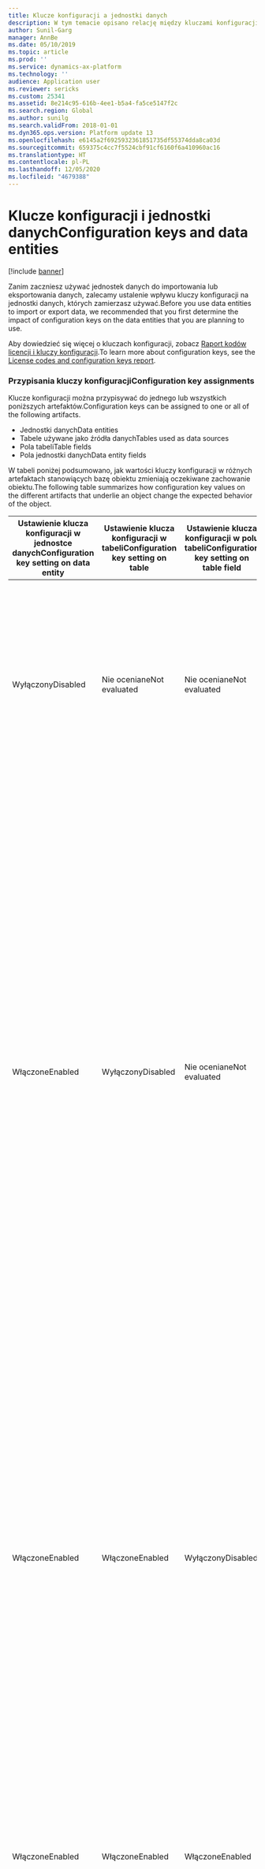 ```yaml
---
title: Klucze konfiguracji a jednostki danych
description: W tym temacie opisano relację między kluczami konfiguracji i jednostkami danych.
author: Sunil-Garg
manager: AnnBe
ms.date: 05/10/2019
ms.topic: article
ms.prod: ''
ms.service: dynamics-ax-platform
ms.technology: ''
audience: Application user
ms.reviewer: sericks
ms.custom: 25341
ms.assetid: 8e214c95-616b-4ee1-b5a4-fa5ce5147f2c
ms.search.region: Global
ms.author: sunilg
ms.search.validFrom: 2018-01-01
ms.dyn365.ops.version: Platform update 13
ms.openlocfilehash: e6145a2f6925932361851735df55374dda8ca03d
ms.sourcegitcommit: 659375c4cc7f5524cbf91cf6160f6a410960ac16
ms.translationtype: HT
ms.contentlocale: pl-PL
ms.lasthandoff: 12/05/2020
ms.locfileid: "4679388"
---
```

# <a name="configuration-keys-and-data-entities"></a><span data-ttu-id="921b6-103">Klucze konfiguracji i jednostki danych</span><span class="sxs-lookup"><span data-stu-id="921b6-103">Configuration keys and data entities</span></span>

[!include [banner](../includes/banner.md)]

<span data-ttu-id="921b6-104">Zanim zaczniesz używać jednostek danych do importowania lub eksportowania danych, zalecamy ustalenie wpływu kluczy konfiguracji na jednostki danych, których zamierzasz używać.</span><span class="sxs-lookup"><span data-stu-id="921b6-104">Before you use data entities to import or export data, we recommended that you first determine the impact of configuration keys on the data entities that you are planning to use.</span></span>

<span data-ttu-id="921b6-105">Aby dowiedzieć się więcej o kluczach konfiguracji, zobacz [Raport kodów licencji i kluczy konfiguracji](../sysadmin/license-codes-configuration-keys-report.md).</span><span class="sxs-lookup"><span data-stu-id="921b6-105">To learn more about configuration keys, see the [License codes and configuration keys report](../sysadmin/license-codes-configuration-keys-report.md).</span></span>

### <a name="configuration-key-assignments"></a><span data-ttu-id="921b6-106">Przypisania kluczy konfiguracji</span><span class="sxs-lookup"><span data-stu-id="921b6-106">Configuration key assignments</span></span>
<span data-ttu-id="921b6-107">Klucze konfiguracji można przypisywać do jednego lub wszystkich poniższych artefaktów.</span><span class="sxs-lookup"><span data-stu-id="921b6-107">Configuration keys can be assigned to one or all of the following artifacts.</span></span>

- <span data-ttu-id="921b6-108">Jednostki danych</span><span class="sxs-lookup"><span data-stu-id="921b6-108">Data entities</span></span>
- <span data-ttu-id="921b6-109">Tabele używane jako źródła danych</span><span class="sxs-lookup"><span data-stu-id="921b6-109">Tables used as data sources</span></span>
- <span data-ttu-id="921b6-110">Pola tabeli</span><span class="sxs-lookup"><span data-stu-id="921b6-110">Table fields</span></span>
- <span data-ttu-id="921b6-111">Pola jednostki danych</span><span class="sxs-lookup"><span data-stu-id="921b6-111">Data entity fields</span></span>

<span data-ttu-id="921b6-112">W tabeli poniżej podsumowano, jak wartości kluczy konfiguracji w różnych artefaktach stanowiących bazę obiektu zmieniają oczekiwane zachowanie obiektu.</span><span class="sxs-lookup"><span data-stu-id="921b6-112">The following table summarizes how configuration key values on the different artifacts that underlie an object change the expected behavior of the object.</span></span>

| <span data-ttu-id="921b6-113">Ustawienie klucza konfiguracji w jednostce danych</span><span class="sxs-lookup"><span data-stu-id="921b6-113">Configuration key setting on data entity</span></span> | <span data-ttu-id="921b6-114">Ustawienie klucza konfiguracji w tabeli</span><span class="sxs-lookup"><span data-stu-id="921b6-114">Configuration key setting on table</span></span> | <span data-ttu-id="921b6-115">Ustawienie klucza konfiguracji w polu tabeli</span><span class="sxs-lookup"><span data-stu-id="921b6-115">Configuration key setting on table field</span></span> | <span data-ttu-id="921b6-116">Klucz konfiguracji w polu jednostki danych</span><span class="sxs-lookup"><span data-stu-id="921b6-116">Configuration key on data entity field</span></span> | <span data-ttu-id="921b6-117">Oczekiwane zachowanie</span><span class="sxs-lookup"><span data-stu-id="921b6-117">Expected behavior</span></span> |
|-----------------------------------------|------------------------------------|------------------------------------------|----------------------------------------|------------------|
| <span data-ttu-id="921b6-118">Wyłączony</span><span class="sxs-lookup"><span data-stu-id="921b6-118">Disabled</span></span>                                | <span data-ttu-id="921b6-119">Nie oceniane</span><span class="sxs-lookup"><span data-stu-id="921b6-119">Not evaluated</span></span>                      | <span data-ttu-id="921b6-120">Nie oceniane</span><span class="sxs-lookup"><span data-stu-id="921b6-120">Not evaluated</span></span>                            | <span data-ttu-id="921b6-121">Nie oceniane</span><span class="sxs-lookup"><span data-stu-id="921b6-121">Not evaluated</span></span>                          | <span data-ttu-id="921b6-122">Jeśli klucz konfiguracji jednostki danych jest wyłączony, jednostka danych nie będzie działać.</span><span class="sxs-lookup"><span data-stu-id="921b6-122">If the configuration key for the data entity is disabled, the data entity will not be functional.</span></span> <span data-ttu-id="921b6-123">Nie ma znaczenia, czy klucze konfiguracji w źródłowych tabelach i polach są włączone, czy wyłączone.</span><span class="sxs-lookup"><span data-stu-id="921b6-123">It does not matter whether the configuration keys in the underlying tables and fields are enabled or disabled.</span></span> |
| <span data-ttu-id="921b6-124">Włączone</span><span class="sxs-lookup"><span data-stu-id="921b6-124">Enabled</span></span>                                 | <span data-ttu-id="921b6-125">Wyłączony</span><span class="sxs-lookup"><span data-stu-id="921b6-125">Disabled</span></span>                           | <span data-ttu-id="921b6-126">Nie oceniane</span><span class="sxs-lookup"><span data-stu-id="921b6-126">Not evaluated</span></span>                            | <span data-ttu-id="921b6-127">Nie oceniane</span><span class="sxs-lookup"><span data-stu-id="921b6-127">Not evaluated</span></span>                          | <span data-ttu-id="921b6-128">Jeśli klucz konfiguracji jednostki danych jest włączony, struktura zarządzania danymi sprawdza klucz konfiguracji w każdej tabeli źródłowej.</span><span class="sxs-lookup"><span data-stu-id="921b6-128">If the configuration key for a data entity is enabled, the data management framework checks the configuration key on each of the underlying tables.</span></span> <span data-ttu-id="921b6-129">Jeśli klucz konfiguracji tabeli jest wyłączony, tabela nie będzie dostępna do użytku w jednostce danych.</span><span class="sxs-lookup"><span data-stu-id="921b6-129">If the configuration key for a table is disabled, that table will not be available in the data entity for functional use.</span></span> <span data-ttu-id="921b6-130">Jeśli klucz konfiguracji tabeli jest wyłączony, ustawienia kluczy konfiguracji tabeli i jednostki danych nie są oceniane.</span><span class="sxs-lookup"><span data-stu-id="921b6-130">If a table's configuration key is disabled, the table and data entity configuration key settings are not evaluated.</span></span> <span data-ttu-id="921b6-131">Jeżeli tabela podstawowa w jednostce ma wyłączony klucz konfiguracji, system będzie działał tak, jakby został wyłączony klucz konfiguracji jednostki.</span><span class="sxs-lookup"><span data-stu-id="921b6-131">If the primary table in the entity has its configuration key disabled, then the system will act as though the entity's configuration key were disabled.</span></span> |
| <span data-ttu-id="921b6-132">Włączone</span><span class="sxs-lookup"><span data-stu-id="921b6-132">Enabled</span></span>                                 | <span data-ttu-id="921b6-133">Włączone</span><span class="sxs-lookup"><span data-stu-id="921b6-133">Enabled</span></span>                            | <span data-ttu-id="921b6-134">Wyłączony</span><span class="sxs-lookup"><span data-stu-id="921b6-134">Disabled</span></span>                                 | <span data-ttu-id="921b6-135">Nie oceniane</span><span class="sxs-lookup"><span data-stu-id="921b6-135">Not evaluated</span></span>                          | <span data-ttu-id="921b6-136">Jeśli włączono klucz konfiguracji w jednostce danych, a są włączone klucze konfiguracji źródłowych tabel, struktura zarządzania danymi będzie sprawdzać klucz konfiguracji w polach w tabelach.</span><span class="sxs-lookup"><span data-stu-id="921b6-136">If the configuration key for a data entity is enabled, and the underlying tables configuration keys are enabled, the data management framework will check the configuration key on of the fields in the tables.</span></span> <span data-ttu-id="921b6-137">Jeśli klucz konfiguracji pola jest wyłączony, to pole nie będzie dostępne do użytku w jednostce danych, nawet gdy odnośne pole jednostki danych ma włączony klucz konfiguracji.</span><span class="sxs-lookup"><span data-stu-id="921b6-137">If the configuration key for a field is disabled, that field will not be available in the data entity for functional use even if the corresponding data entity field has the configuration key enabled.</span></span> |
| <span data-ttu-id="921b6-138">Włączone</span><span class="sxs-lookup"><span data-stu-id="921b6-138">Enabled</span></span>                                 | <span data-ttu-id="921b6-139">Włączone</span><span class="sxs-lookup"><span data-stu-id="921b6-139">Enabled</span></span>                            | <span data-ttu-id="921b6-140">Włączone</span><span class="sxs-lookup"><span data-stu-id="921b6-140">Enabled</span></span>                                  | <span data-ttu-id="921b6-141">Wyłączony</span><span class="sxs-lookup"><span data-stu-id="921b6-141">Disabled</span></span>                               | <span data-ttu-id="921b6-142">Jeśli klucz konfiguracji jest włączony na wszystkich innych poziomach, ale klucz konfiguracji pola jednostki nie jest włączony, to pole nie będzie dostępne do użytku w jednostki danych.</span><span class="sxs-lookup"><span data-stu-id="921b6-142">If the configuration key is enabled at all other levels, but the entity field configuration key is not enabled, then the field will not be available for use in the data entity.</span></span> |

> [!NOTE]
> <span data-ttu-id="921b6-143">Jeśli jednostka ma inną jednostkę jako źródło danych, powyższa semantyka jest stosowana w sposób cykliczny.</span><span class="sxs-lookup"><span data-stu-id="921b6-143">If an entity has another entity as a data source then, the above semantics are applied in a recursive manner.</span></span>

### <a name="entity-list-refresh"></a><span data-ttu-id="921b6-144">Odświeżanie listy jednostek</span><span class="sxs-lookup"><span data-stu-id="921b6-144">Entity list refresh</span></span>
<span data-ttu-id="921b6-145">Po odświeżeniu listy jednostek struktura zarządzania danymi tworzy metadane klucza konfiguracji do użytku w czasie wykonywania.</span><span class="sxs-lookup"><span data-stu-id="921b6-145">When the entity list is refreshed, the data management framework builds the configuration key metadata for runtime use.</span></span> <span data-ttu-id="921b6-146">Te metadane są generowane przy użyciu logiki opisanej powyżej.</span><span class="sxs-lookup"><span data-stu-id="921b6-146">This metadata is built using the logic described above.</span></span> <span data-ttu-id="921b6-147">Stanowczo zalecamy poczekać na zakończenie odświeżania listy jednostek, zanim zaczniesz używać zadań i jednostek strukturze zarządzania danymi.</span><span class="sxs-lookup"><span data-stu-id="921b6-147">We strongly recommend that you wait for the entity list refresh to complete before using jobs and entities in the data management framework.</span></span> <span data-ttu-id="921b6-148">Jeśli nie zaczekasz, metadane kluczy konfiguracji mogą być nieaktualne i w efekcie powodować nieoczekiwane rezultaty.</span><span class="sxs-lookup"><span data-stu-id="921b6-148">If you don't wait, the configuration key metadata may not be up to date and could result in unexpected outcomes.</span></span> <span data-ttu-id="921b6-149">Podczas odświeżania listy jednostek jest wyświetlany następujący komunikat na stronie listy jednostek.</span><span class="sxs-lookup"><span data-stu-id="921b6-149">When the entity list is being refreshed, the following message is shown in the entity list page.</span></span>

![Odświeżanie listy jednostek](./media/Entity_refresh_list.png)

### <a name="data-entity-list-page"></a><span data-ttu-id="921b6-151">Strona listy jednostek danych</span><span class="sxs-lookup"><span data-stu-id="921b6-151">Data entity list page</span></span>
<span data-ttu-id="921b6-152">Strona listy jednostek danych w obszarze roboczym Zarządzanie danymi pokazuje ustawienia kluczy konfiguracji jednostek.</span><span class="sxs-lookup"><span data-stu-id="921b6-152">The data entity list page in the Data management workspace shows the configuration key settings for the entities.</span></span> <span data-ttu-id="921b6-153">Rozpoczęcie od tej strony pozwoli zrozumieć wpływ kluczy konfiguracji na jednostkę danych.</span><span class="sxs-lookup"><span data-stu-id="921b6-153">Start from this page to understand the impact from configuration keys on the data entity.</span></span>

<span data-ttu-id="921b6-154">Te informacje są wyświetlane przy użyciu metadanych wygenerowanych podczas odświeżania jednostki.</span><span class="sxs-lookup"><span data-stu-id="921b6-154">This information is shown using the metadata that is built during entity refresh.</span></span> <span data-ttu-id="921b6-155">Kolumna klucza konfiguracji zawiera nazwę klucza konfiguracji skojarzonego z jednostką danych.</span><span class="sxs-lookup"><span data-stu-id="921b6-155">The configuration key column shows the name of the configuration key that is associated with the data entity.</span></span> <span data-ttu-id="921b6-156">Pusta kolumna oznacza, że nie istnieje klucz konfiguracji skojarzony z jednostką danych.</span><span class="sxs-lookup"><span data-stu-id="921b6-156">If this column is blank it means that there is no configuration key associated with the data entity.</span></span> <span data-ttu-id="921b6-157">W kolumnie stanu klucza konfiguracji jest pokazywany stan klucza konfiguracji.</span><span class="sxs-lookup"><span data-stu-id="921b6-157">The configuration key status column shows the state of the configuration key.</span></span> <span data-ttu-id="921b6-158">Jeśli znajduje się tam znacznik wyboru, oznacza to, że klucz jest włączony.</span><span class="sxs-lookup"><span data-stu-id="921b6-158">If it has a checkmark, it means the key is enabled.</span></span> <span data-ttu-id="921b6-159">Puste pole oznacza, że klucz jest wyłączony albo nie ma żadnego skojarzonego klucza.</span><span class="sxs-lookup"><span data-stu-id="921b6-159">If it is blank, it means either the key is disabled or there is no key associated.</span></span>

![Strona listy jednostek](./media/Data_entity_list_page.png)

### <a name="target-fields"></a><span data-ttu-id="921b6-161">Pola docelowe</span><span class="sxs-lookup"><span data-stu-id="921b6-161">Target fields</span></span>
<span data-ttu-id="921b6-162">Następnym krokiem jest przejście do bardziej szczegółowych poziomów jednostki danych w celu obejrzenia wpływu kluczy konfiguracji na tabele i pola.</span><span class="sxs-lookup"><span data-stu-id="921b6-162">The next step is to drill into the data entity to view the impact of configuration keys on tables and fields.</span></span> <span data-ttu-id="921b6-163">Formularz pól docelowych dla jednostki danych zawiera klucz konfiguracji oraz informacje o stanie kluczy w powiązanych tabelach i polach w jednostce danych.</span><span class="sxs-lookup"><span data-stu-id="921b6-163">The target fields form for a data entity shows configuration key and the key status information for the related tables and fields in the data entity.</span></span> <span data-ttu-id="921b6-164">Jeśli sama jednostka danych ma wyłączony klucz konfiguracji, jest wyświetlany komunikat ostrzegawczy informujący, że tabele i pola w formularzu pól docelowych dla tej jednostki nie będą w ogóle dostępne, niezależnie od stanów ich kluczy konfiguracji.</span><span class="sxs-lookup"><span data-stu-id="921b6-164">If the data entity itself has its configuration key disabled, a warning message is shown informing that the tables and fields in the target fields form for this entity will not be available at all regardless of their configuration key status.</span></span>

![Pola docelowe](./media/Target_fields_1.png)

### <a name="child-entities"></a><span data-ttu-id="921b6-166">Jednostki podrzędne</span><span class="sxs-lookup"><span data-stu-id="921b6-166">Child entities</span></span> 
<span data-ttu-id="921b6-167">Niektóre jednostki używają innych jednostek jako źródeł danych lub są złożonymi jednostkami danych. Informacje o kluczach konfiguracji takich jednostek są wyświetlane w formularzu Jednostki podrzędne.</span><span class="sxs-lookup"><span data-stu-id="921b6-167">Certain entities have other entities as data sources, or are composite data entities: configuration key information for these entities is shown in the Child entities form.</span></span> <span data-ttu-id="921b6-168">Tego formularza używa się w sposób podobny do używania strony listy jednostek opisanej powyżej.</span><span class="sxs-lookup"><span data-stu-id="921b6-168">Use this form in the similar way to the entities list page described above.</span></span> <span data-ttu-id="921b6-169">Formularz pól docelowych jednostki podrzędnej również zachowuje się w sposób opisany powyżej.</span><span class="sxs-lookup"><span data-stu-id="921b6-169">The target fields form for the child entity also behaves like what is described above.</span></span>

![Pola docelowe](./media/Target_fields_2.png)

### <a name="using-data-entities"></a><span data-ttu-id="921b6-171">Używanie jednostek danych</span><span class="sxs-lookup"><span data-stu-id="921b6-171">Using data entities</span></span>
<span data-ttu-id="921b6-172">Po rozpoznaniu całkowitego wpływu kluczy konfiguracji na jednostki danych, których chcesz używać, można rozpocząć korzystanie z jednostek danych, dodając je do projektów danych.</span><span class="sxs-lookup"><span data-stu-id="921b6-172">After understanding the full impact, if any, of configuration keys on the data entities that you would like to use, you can now proceed to using the data entities by adding them to data projects.</span></span> 

### <a name="run-time-validations-for-configuration-keys"></a><span data-ttu-id="921b6-173">Sprawdzanie kluczy konfiguracji podczas wykonywania</span><span class="sxs-lookup"><span data-stu-id="921b6-173">Run time validations for configuration keys</span></span>
<span data-ttu-id="921b6-174">Sprawdzanie podczas wykonywania jest uruchamiane przy użyciu metadanych kluczy konfiguracji wygenerowanych podczas odświeżania listy jednostek w następujących przypadkach.</span><span class="sxs-lookup"><span data-stu-id="921b6-174">Using the configuration key metadata built during entity refresh list, run time validations are performed in the following use cases.</span></span>

- <span data-ttu-id="921b6-175">Podczas dodawania jednostki danych do zadania</span><span class="sxs-lookup"><span data-stu-id="921b6-175">When a data entity is added to a job</span></span>
- <span data-ttu-id="921b6-176">Gdy użytkownik klika przycisk „Sprawdź poprawność” na liście jednostek</span><span class="sxs-lookup"><span data-stu-id="921b6-176">When user clicks 'validate' on the entity list</span></span>
- <span data-ttu-id="921b6-177">Gdy użytkownik ładuje pakiet danych do projektu danych</span><span class="sxs-lookup"><span data-stu-id="921b6-177">When the user loads a data package into a data project</span></span>
- <span data-ttu-id="921b6-178">Gdy użytkownik ładuje szablon do projektu danych</span><span class="sxs-lookup"><span data-stu-id="921b6-178">When the user loads a template into a data project</span></span>
- <span data-ttu-id="921b6-179">Podczas ładowania istniejącego projektu danych</span><span class="sxs-lookup"><span data-stu-id="921b6-179">When an existing data project is loaded</span></span>
- <span data-ttu-id="921b6-180">Podczas ładowania szablonu do projektu danych</span><span class="sxs-lookup"><span data-stu-id="921b6-180">When a template is loaded into a data project</span></span>
- <span data-ttu-id="921b6-181">Przed wykonaniem zadania eksportu/importu (wsadowego, niewsadowego, cyklicznego, przy użyciu protokołu Odata)</span><span class="sxs-lookup"><span data-stu-id="921b6-181">Before the export/import job is executed (batch, non-batch, recurring, OData)</span></span>
- <span data-ttu-id="921b6-182">Gdy użytkownik generuje mapowanie</span><span class="sxs-lookup"><span data-stu-id="921b6-182">When the user generates mapping</span></span>
- <span data-ttu-id="921b6-183">Gdy użytkownik mapuje pola w interfejsie użytkownika mapowania</span><span class="sxs-lookup"><span data-stu-id="921b6-183">When the user maps fields in the mapping UI</span></span>
- <span data-ttu-id="921b6-184">Gdy użytkownik dodaje tylko pola, które można importować</span><span class="sxs-lookup"><span data-stu-id="921b6-184">When the user adds only 'importable fields'</span></span>

### <a name="managing-configuration-key-changes"></a><span data-ttu-id="921b6-185">Zarządzanie zmianami w kluczach konfiguracji</span><span class="sxs-lookup"><span data-stu-id="921b6-185">Managing configuration key changes</span></span>
<span data-ttu-id="921b6-186">Po każdym zaktualizowaniu kluczy konfiguracji na poziomie jednostki, tabeli lub pola należy odświeżyć listę jednostek w strukturze zarządzania danymi.</span><span class="sxs-lookup"><span data-stu-id="921b6-186">Anytime that you update configuration keys at the entity, table or field level, the entity list in the data management framework must be refreshed.</span></span> <span data-ttu-id="921b6-187">Daje to pewność, że struktura pobierze najnowsze ustawienia kluczy konfiguracji.</span><span class="sxs-lookup"><span data-stu-id="921b6-187">This process ensures that the framework picks up the latest configuration key settings.</span></span> <span data-ttu-id="921b6-188">Do czasu odświeżenia listy jednostek będzie wyświetlane następujące ostrzeżenie na stronie listy jednostek.</span><span class="sxs-lookup"><span data-stu-id="921b6-188">Until the entity list is refreshed, the following warning will be shown in the entity list page.</span></span> <span data-ttu-id="921b6-189">Aktualizacje kluczy konfiguracji zaczną obowiązywać natychmiast po odświeżeniu listy jednostek.</span><span class="sxs-lookup"><span data-stu-id="921b6-189">The updated configuration key changes will take effect immediately after the entity list is refreshed.</span></span> <span data-ttu-id="921b6-190">Po wprowadzaniu modyfikacji kluczy konfiguracji zalecamy sprawdzenie poprawności istniejących projektów danych i zadań, aby mieć pewność, że działają zgodnie z oczekiwaniami.</span><span class="sxs-lookup"><span data-stu-id="921b6-190">We recommend that you validate existing data projects and jobs to make sure that they function as expected after the configuration keys changes are put in effect.</span></span>

![Pola docelowe](./media/Target_fields_3.png)
